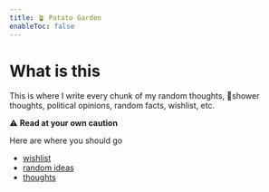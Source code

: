 ```yaml
---
title: 🪴 Patato Garden
enableToc: false
---
```


# What is this
This is where I write every chunk of my random thoughts, 🚿shower thoughts, political opinions, random facts, wishlist, etc. 

⚠️ **Read at your own caution**

Here are where you should go
- [wishlist](wishlist)
- [random ideas](/tags/idea)
- [thoughts](/tags/thoughts)
